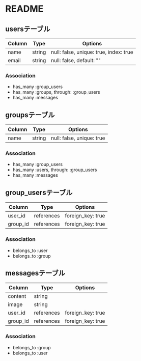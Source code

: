 # README

## usersテーブル

|Column|Type|Options|
|------|----|-------|
|name|string|null: false, unique: true, index: true|
|email|string|null: false, default: ""|

### Association

- has_many :group_users
- has_many :groups, through: :group_users
- has_many :messages

## groupsテーブル

|Column|Type|Options|
|------|----|-------|
|name|string|null: false, unique: true|

### Association

- has_many :group_users
- has_many :users, through: :group_users
- has_many :messages

## group_usersテーブル

|Column|Type|Options|
|------|----|-------|
|user_id|references|foreign_key: true|
|group_id|references|foreign_key: true|

### Association

- belongs_to :user
- belongs_to :group

## messagesテーブル

|Column|Type|Options|
|------|----|-------|
|content|string||
|image|string||
|user_id|references|foreign_key: true|
|group_id|references|foreign_key: true|

### Association

- belongs_to :group
- belongs_to :user
